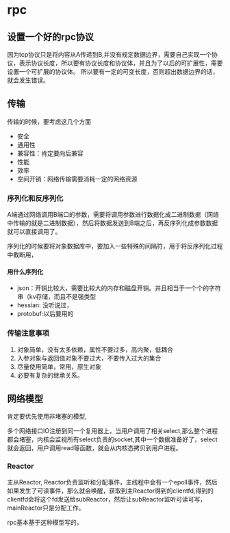 # rpc

## 设置一个好的rpc协议

因为tcp协议只是将内容从A传递到B,并没有规定数据边界，需要自己实现一个协议，表示协议长度，所以要有协议长度和协议体，并且为了以后的可扩展性，需要设置一个可扩展的协议体。
所以要有一定的可变长度，否则超出数据边界的话，就会发生错误。

## 传输

传输的时候，要考虑这几个方面

- 安全
- 通用性
- 兼容性：肯定要向后兼容
- 性能
- 效率
- 空间开销：网络传输需要消耗一定的网络资源

### 序列化和反序列化

A端通过网络调用B端口的参数，需要将调用参数进行数据化成二进制数据（网络中传输的就是二进制数据），然后将数据发送到B端之后，再反序列化成参数数据就可以直接调用了。

序列化的时候要将对象数据库中，要加入一些特殊的间隔符，用于将反序列化过程中截断用，

#### 用什么序列化

- json：开销比较大，需要比较大的内存和磁盘开销。并且相当于一个个的字符串（kv存储，而且不是强类型
- hessian: 没听说过，
- protobuf:以后要用的

### 传输注意事项

1. 对象简单，没有太多依赖，属性不要过多，高内聚，低耦合
2. 入参对象与返回值对象不要过大，不要传入过大的集合
3. 尽量使用简单，常用，原生对象
4. 必要有复杂的继承关系。

## 网络模型

肯定要优先使用非堵塞的模型,

多个网络接口IO注册到同一个复用器上，当用户调用了相关select,那么整个进程都会堵塞，内核会监视所有select负责的socket,其中一个数据准备好了，select就会返回，用户调用read等函数，就会从内核态拷贝到用户进程。

### Reactor

主从Reactor, Reactor负责监听和分配事件，主线程中会有一个epoll事件，然后如果发生了可读事件，那么就会唤醒，获取到主Reactor得到的clientfd,得到的clientfd会将这个fd发送给subReactor，然后让subReactor监听可读可写，mainReactor只是分配工作。

rpc基本基于这种模型写的，